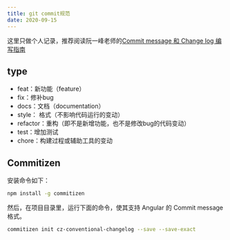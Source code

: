 ```yaml
---
title: git commit规范
date: 2020-09-15
---
```

这里只做个人记录，推荐阅读阮一峰老师的[Commit message 和 Change log 编写指南](https://www.ruanyifeng.com/blog/2016/01/commit_message_change_log.html)


## type
- feat：新功能（feature）
- fix：修补bug
- docs：文档（documentation）
- style： 格式（不影响代码运行的变动）
- refactor：重构（即不是新增功能，也不是修改bug的代码变动）
- test：增加测试
- chore：构建过程或辅助工具的变动

## Commitizen
安装命令如下：
```sh
npm install -g commitizen
```
然后，在项目目录里，运行下面的命令，使其支持 Angular 的 Commit message 格式。
```sh
commitizen init cz-conventional-changelog --save --save-exact
```
